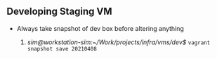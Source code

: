 ## Developing Staging VM


* Always take snapshot of dev box before altering anything

  1. *sim@workstation-sim:~/Work/projects/infra/vms/dev$* `vagrant snapshot save 20210408` 
  



